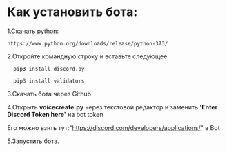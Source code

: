 # Как установить бота:

1.Скачать python:

	https://www.python.org/downloads/release/python-373/

2.Откройте командную строку и вставьте следующее:

	  pip3 install discord.py
  
	  pip3 install validators
  
3.Скачать бота через Github

4.Открыть **voicecreate.py** через текстовой редактор и заменить **'Enter Discord Token here'** на bot token 

   Его можно взять тут:"https://discord.com/developers/applications/" в Bot

5.Запустить бота.
